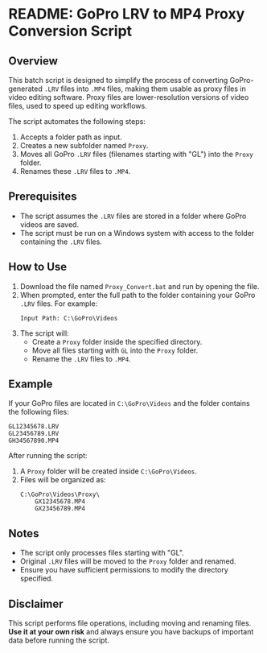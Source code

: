 # README: GoPro LRV to MP4 Proxy Conversion Script

## Overview
This batch script is designed to simplify the process of converting GoPro-generated `.LRV` files into `.MP4` files, making them usable as proxy files in video editing software. Proxy files are lower-resolution versions of video files, used to speed up editing workflows.

The script automates the following steps:
1. Accepts a folder path as input.
2. Creates a new subfolder named `Proxy`.
3. Moves all GoPro `.LRV` files (filenames starting with "GL") into the `Proxy` folder.
4. Renames these `.LRV` files to `.MP4`.

## Prerequisites
- The script assumes the `.LRV` files are stored in a folder where GoPro videos are saved.
- The script must be run on a Windows system with access to the folder containing the `.LRV` files.

## How to Use
1. Download the file named `Proxy_Convert.bat` and run by opening the file.
2. When prompted, enter the full path to the folder containing your GoPro `.LRV` files. For example:
   ```
   Input Path: C:\GoPro\Videos
   ```
3. The script will:
   - Create a `Proxy` folder inside the specified directory.
   - Move all files starting with `GL` into the `Proxy` folder.
   - Rename the `.LRV` files to `.MP4`.

## Example
If your GoPro files are located in `C:\GoPro\Videos` and the folder contains the following files:
```
GL12345678.LRV
GL23456789.LRV
GH34567890.MP4
```

After running the script:
1. A `Proxy` folder will be created inside `C:\GoPro\Videos`.
2. Files will be organized as:
   ```
   C:\GoPro\Videos\Proxy\
       GX12345678.MP4
       GX23456789.MP4
   ```

## Notes
- The script only processes files starting with "GL".
- Original `.LRV` files will be moved to the `Proxy` folder and renamed.
- Ensure you have sufficient permissions to modify the directory specified.

## Disclaimer
This script performs file operations, including moving and renaming files. **Use it at your own risk** and always ensure you have backups of important data before running the script.

